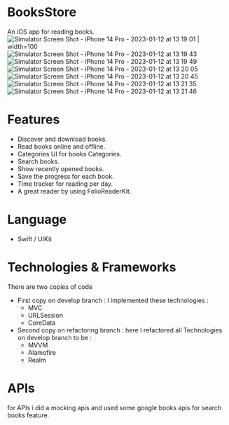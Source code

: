 # BooksStore
An iOS app for reading books. 
![Simulator Screen Shot - iPhone 14 Pro - 2023-01-12 at 13 19 01](https://user-images.githubusercontent.com/30442334/212041841-ec5ab9ef-3981-40f7-9821-3af840679833.png) | width=100
![Simulator Screen Shot - iPhone 14 Pro - 2023-01-12 at 13 19 43](https://user-images.githubusercontent.com/30442334/212041855-8da67e93-064c-40dc-bb3f-218a5b9f300c.png)
![Simulator Screen Shot - iPhone 14 Pro - 2023-01-12 at 13 19 49](https://user-images.githubusercontent.com/30442334/212041859-58058d5d-3476-44ac-a167-bcc7f6df1ff0.png)
![Simulator Screen Shot - iPhone 14 Pro - 2023-01-12 at 13 20 05](https://user-images.githubusercontent.com/30442334/212041866-789c5a53-6159-4e0f-be30-67155b4776cd.png)
![Simulator Screen Shot - iPhone 14 Pro - 2023-01-12 at 13 20 45](https://user-images.githubusercontent.com/30442334/212041875-689ffdd9-6c05-45d3-9f19-f0521bcdfaf5.png)
![Simulator Screen Shot - iPhone 14 Pro - 2023-01-12 at 13 21 35](https://user-images.githubusercontent.com/30442334/212041882-4589e9b8-b260-4de8-a397-a2421876cc9e.png)
![Simulator Screen Shot - iPhone 14 Pro - 2023-01-12 at 13 21 46](https://user-images.githubusercontent.com/30442334/212041887-26db089c-3159-4fde-8729-0bf910c5dad4.png)

# Features
- Discover and download books.
- Read books online and offline.
- Categories UI for books Categories.
- Search books.
- Show recently opened books.
- Save the progress for each book.
- Time tracker for reading per day.
- A great reader by using FolioReaderKit.
# Language 
 - Swift / UIKit
# Technologies & Frameworks
There are  two copies of code 
- First copy on develop branch : I implemented these technologies : 
  - MVC
  - URLSession 
  - CoreData
- Second copy on refactoring branch : here I refactored all Technologies on develop branch to be : 
  - MVVM
  - Alamofire
  - Realm

# APIs 
for APIs i did a mocking apis and used some google books apis for search books feature.
